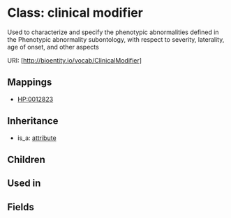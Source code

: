 # Class: clinical modifier


Used to characterize and specify the phenotypic abnormalities defined in the Phenotypic abnormality subontology, with respect to severity, laterality, age of onset, and other aspects

URI: [http://bioentity.io/vocab/ClinicalModifier]
## Mappings

 * [HP:0012823](http://purl.obolibrary.org/obo/HP_0012823)
## Inheritance

 *  is_a: [attribute](Attribute.md)
## Children

## Used in

## Fields

